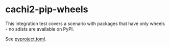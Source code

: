 # cachi2-pip-wheels

This integration test covers a scenario with packages
that have only wheels - no sdists are available on PyPI.

See [pyproject.toml](https://github.com/cachito-testing/cachi2-pip-wheels/blob/no-sdists/pyproject.toml).
